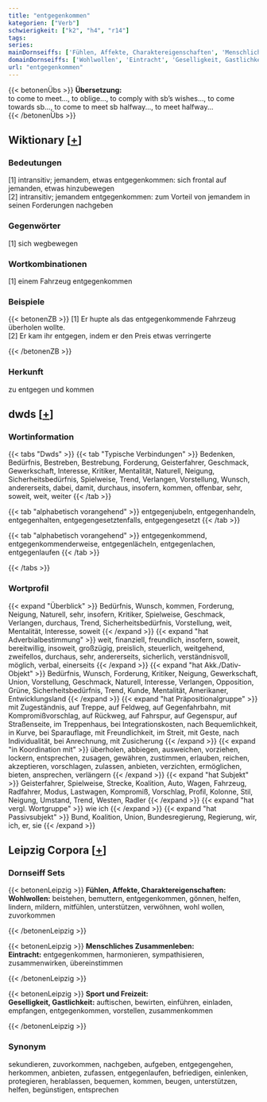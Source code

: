 ```yaml
---
title: "entgegenkommen"
kategorien: ["Verb"]
schwierigkeit: ["k2", "h4", "r14"]
tags:
series:
mainDornseiffs: ['Fühlen, Affekte, Charaktereigenschaften', 'Menschliches Zusammenleben', 'Sport und Freizeit']
domainDornseiffs: ['Wohlwollen', 'Eintracht', 'Geselligkeit, Gastlichkeit']
url: "entgegenkommen"
---
```


{{< betonenÜbs >}}
**Übersetzung:**  
to come to meet..., to oblige..., to comply with sb’s wishes..., to come towards sb..., to come to meet sb halfway..., to meet halfway...  
{{< /betonenÜbs >}}

## Wiktionary [[+](https://de.wiktionary.org/wiki/entgegenkommen)]

### Bedeutungen
[1] intransitiv; jemandem, etwas entgegenkommen: sich frontal auf jemanden, etwas hinzubewegen  
[2] intransitiv; jemandem entgegenkommen: zum Vorteil von jemandem in seinen Forderungen nachgeben  

### Gegenwörter
[1] sich wegbewegen  

### Wortkombinationen
[1] einem Fahrzeug entgegenkommen  

### Beispiele
{{< betonenZB >}}
[1] Er hupte als das entgegenkommende Fahrzeug überholen wollte.  
[2] Er kam ihr entgegen, indem er den Preis etwas verringerte  

{{< /betonenZB >}}
### Herkunft
zu entgegen und kommen  



## dwds [[+](https://www.dwds.de/wb/entgegenkommen)]

### Wortinformation
{{< tabs "Dwds" >}}
{{< tab "Typische Verbindungen" >}}
Bedenken, Bedürfnis, Bestreben, Bestrebung, Forderung, Geisterfahrer, Geschmack, Gewerkschaft, Interesse, Kritiker, Mentalität, Naturell, Neigung, Sicherheitsbedürfnis, Spielweise, Trend, Verlangen, Vorstellung, Wunsch, andererseits, dabei, damit, durchaus, insofern, kommen, offenbar, sehr, soweit, weit, weiter
{{< /tab >}}

{{< tab "alphabetisch vorangehend" >}}
entgegenjubeln, entgegenhandeln, entgegenhalten, entgegengesetztenfalls, entgegengesetzt
{{< /tab >}}

{{< tab "alphabetisch vorangehend" >}}
entgegenkommend, entgegenkommenderweise, entgegenlächeln, entgegenlachen, entgegenlaufen
{{< /tab >}}

{{< /tabs >}}

### Wortprofil
{{< expand "Überblick" >}} Bedürfnis, Wunsch, kommen, Forderung, Neigung, Naturell, sehr, insofern, Kritiker, Spielweise, Geschmack, Verlangen, durchaus, Trend, Sicherheitsbedürfnis, Vorstellung, weit, Mentalität, Interesse, soweit {{< /expand >}}
{{< expand "hat Adverbialbestimmung" >}} weit, finanziell, freundlich, insofern, soweit, bereitwillig, insoweit, großzügig, preislich, steuerlich, weitgehend, zweifellos, durchaus, sehr, andererseits, sicherlich, verständnisvoll, möglich, verbal, einerseits {{< /expand >}}
{{< expand "hat Akk./Dativ-Objekt" >}} Bedürfnis, Wunsch, Forderung, Kritiker, Neigung, Gewerkschaft, Union, Vorstellung, Geschmack, Naturell, Interesse, Verlangen, Opposition, Grüne, Sicherheitsbedürfnis, Trend, Kunde, Mentalität, Amerikaner, Entwicklungsland {{< /expand >}}
{{< expand "hat Präpositionalgruppe" >}} mit Zugeständnis, auf Treppe, auf Feldweg, auf Gegenfahrbahn, mit Kompromißvorschlag, auf Rückweg, auf Fahrspur, auf Gegenspur, auf Straßenseite, im Treppenhaus, bei Integrationskosten, nach Bequemlichkeit, in Kurve, bei Sparauflage, mit Freundlichkeit, im Streit, mit Geste, nach Individualität, bei Anrechnung, mit Zusicherung {{< /expand >}}
{{< expand "in Koordination mit" >}} überholen, abbiegen, ausweichen, vorziehen, lockern, entsprechen, zusagen, gewähren, zustimmen, erlauben, reichen, akzeptieren, vorschlagen, zulassen, anbieten, verzichten, ermöglichen, bieten, ansprechen, verlängern {{< /expand >}}
{{< expand "hat Subjekt" >}} Geisterfahrer, Spielweise, Strecke, Koalition, Auto, Wagen, Fahrzeug, Radfahrer, Modus, Lastwagen, Kompromiß, Vorschlag, Profil, Kolonne, Stil, Neigung, Umstand, Trend, Westen, Radler {{< /expand >}}
{{< expand "hat vergl. Wortgruppe" >}} wie ich {{< /expand >}}
{{< expand "hat Passivsubjekt" >}} Bund, Koalition, Union, Bundesregierung, Regierung, wir, ich, er, sie {{< /expand >}}

## Leipzig Corpora [[+](https://corpora.uni-leipzig.de/en/res?word=entgegenkommen&corpusId=deu_newscrawl-public_2018)]

### Dornseiff Sets
{{< betonenLeipzig >}}
**Fühlen, Affekte, Charaktereigenschaften:**  
**Wohlwollen:** beistehen, bemuttern, entgegenkommen, gönnen, helfen, lindern, mildern, mitfühlen, unterstützen, verwöhnen, wohl wollen, zuvorkommen  

{{< /betonenLeipzig >}}


{{< betonenLeipzig >}}
**Menschliches Zusammenleben:**  
**Eintracht:** entgegenkommen, harmonieren, sympathisieren, zusammenwirken, übereinstimmen  

{{< /betonenLeipzig >}}


{{< betonenLeipzig >}}
**Sport und Freizeit:**  
**Geselligkeit, Gastlichkeit:** auftischen, bewirten, einführen, einladen, empfangen, entgegenkommen, vorstellen, zusammenkommen  

{{< /betonenLeipzig >}}

### Synonym
sekundieren, zuvorkommen, nachgeben, aufgeben, entgegengehen, herkommen, anbieten, zufassen, entgegenlaufen, befriedigen, einlenken, protegieren, herablassen, bequemen, kommen, beugen, unterstützen, helfen, begünstigen, entsprechen

